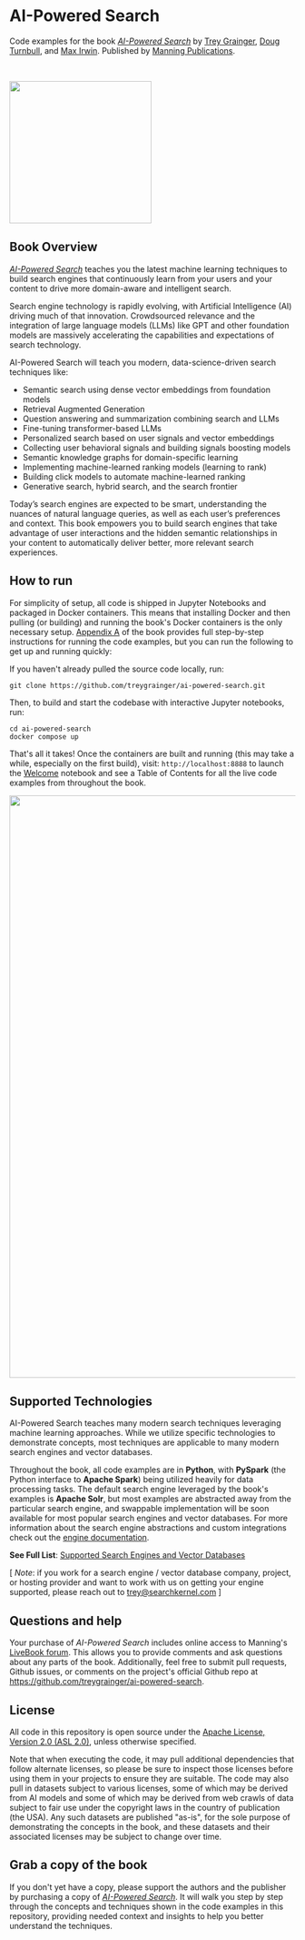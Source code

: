 # AI-Powered Search

Code examples for the book [_AI-Powered Search_](https://aipoweredsearch.com) by [Trey Grainger](https://www.linkedin.com/in/treygrainger/), [Doug Turnbull](https://www.linkedin.com/in/softwaredoug/), and [Max Irwin](https://www.linkedin.com/in/maxirwin/). Published by [Manning Publications](https://www.manning.com).

<br/>

<a href="https://aipoweredsearch.com/the-book?origin=code-readme"><img 
src="https://aipoweredsearch.com/images/book-cover.jpg?origin=code-readme" 
width="250px"></a>

## Book Overview
[_AI-Powered Search_](https://aipoweredsearch.com) teaches you the latest machine learning techniques to build search engines that continuously learn from your users and your content to drive more domain-aware and intelligent search.

Search engine technology is rapidly evolving, with Artificial Intelligence (AI) driving much of that innovation. Crowdsourced relevance and the integration of large language models (LLMs) like GPT and other foundation models are massively accelerating the capabilities and expectations of search technology.

AI-Powered Search will teach you modern, data-science-driven search techniques like: 
- Semantic search using dense vector embeddings from foundation models
- Retrieval Augmented Generation
- Question answering and summarization combining search and LLMs
- Fine-tuning transformer-based LLMs
- Personalized search based on  user signals and vector embeddings
- Collecting user behavioral signals and building signals boosting models
- Semantic knowledge graphs for domain-specific learning
- Implementing machine-learned ranking models (learning to rank)
- Building click models to automate machine-learned ranking
- Generative search, hybrid search, and the search frontier

Today’s search engines are expected to be smart, understanding the nuances of natural language queries, as well as each user’s preferences and context. This book empowers you to build search engines that take advantage of user interactions and the hidden semantic relationships in your content to automatically deliver better, more relevant search experiences.

## How to run
For simplicity of setup, all code is shipped in Jupyter Notebooks and packaged in Docker containers. This means that installing Docker and then pulling (or building) and running the book's Docker containers is the only necessary setup. [Appendix A](https://livebook.manning.com/book/ai-powered-search/appendix-a?origin=code-base) of the book provides full step-by-step instructions for running the code examples, but you can run the following to get up and running quickly:

If you haven't already pulled the source code locally, run:
```
git clone https://github.com/treygrainger/ai-powered-search.git
```

Then, to build and start the codebase with interactive Jupyter notebooks, run:
```
cd ai-powered-search
docker compose up
```

That's all it takes! Once the containers are built and running (this may take a while, especially on the first build), visit:
`http://localhost:8888` to launch the [Welcome](chapters/welcome.ipynb) notebook and see a Table of Contents for all the live code examples from throughout the book.

<img src="https://aipoweredsearch.com/images/welcome.ipynb.jpg?origin=code-readme" 
width="1024px"></a>

## Supported Technologies
AI-Powered Search teaches many modern search techniques leveraging machine learning approaches. While we utilize specific technologies to demonstrate concepts, most techniques are applicable to many modern search engines and vector databases.

Throughout the book, all code examples are in **Python**, with **PySpark** (the Python interface to **Apache Spark**) being utilized heavily for data processing tasks. The default search engine leveraged by the book's examples is **Apache Solr**, but most examples are abstracted away from the particular search engine, and swappable implementation will be soon available for most popular search engines and vector databases. For more information about the search engine abstractions and custom integrations check out the [engine documentation](engines/README.md).

**See Full List**: [Supported Search Engines and Vector Databases](engines/README.md)

[ *Note*: if you work for a search engine / vector database company, project, or hosting provider and want to work with us on getting your engine supported, please reach out to trey@searchkernel.com ]

## Questions and help
Your purchase of _AI-Powered Search_ includes online access to Manning's [LiveBook forum](https://livebook.manning.com/forum?product=graingert). This allows you to provide comments and ask questions about any parts of the book. Additionally, feel free to submit pull requests, Github issues, or comments on the project's official Github repo at https://github.com/treygrainger/ai-powered-search.

## License
All code in this repository is open source under the [Apache License, Version 2.0 (ASL 2.0)](https://www.apache.org/licenses/LICENSE-2.0), unless otherwise specified.

Note that when executing the code, it may pull additional dependencies that follow alternate licenses, so please be sure to inspect those licenses before using them in your projects to ensure they are suitable. The code may also pull in datasets subject to various licenses, some of which may be derived from AI models and some of which may be derived from web crawls of data subject to fair use under the copyright laws in the country of publication (the USA). Any such datasets are published "as-is", for the sole purpose of demonstrating the concepts in the book, and these datasets and their associated licenses may be subject to change over time.

## Grab a copy of the book
If you don't yet have a copy, please support the authors and the publisher by purchasing a copy of [_AI-Powered Search_](http://aipowerersearch.com). It will walk you step by step through the concepts and techniques shown in the code examples in this repository, providing needed context and insights to help you better understand the techniques.
